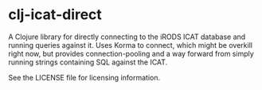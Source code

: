 # clj-icat-direct

A Clojure library for directly connecting to the iRODS ICAT database and running queries against it. Uses Korma to connect, which might be overkill right now, but provides connection-pooling and a way forward from simply running strings containing SQL against the ICAT.

See the LICENSE file for licensing information.
